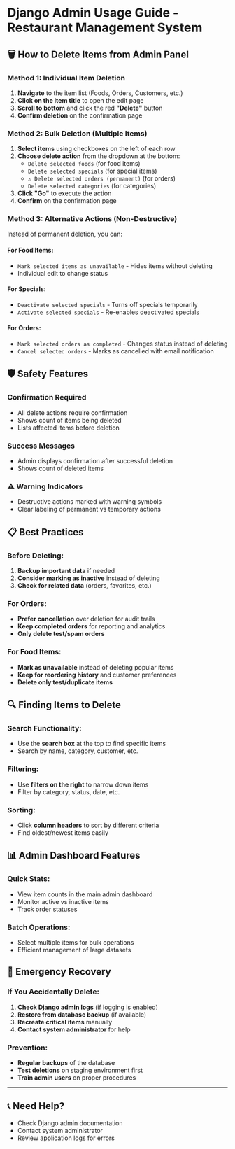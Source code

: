 # Django Admin Usage Guide - Restaurant Management System

## 🗑️ **How to Delete Items from Admin Panel**

### **Method 1: Individual Item Deletion**
1. **Navigate** to the item list (Foods, Orders, Customers, etc.)
2. **Click on the item title** to open the edit page
3. **Scroll to bottom** and click the red **"Delete"** button
4. **Confirm deletion** on the confirmation page

### **Method 2: Bulk Deletion (Multiple Items)**
1. **Select items** using checkboxes on the left of each row
2. **Choose delete action** from the dropdown at the bottom:
   - `Delete selected foods` (for food items)
   - `Delete selected specials` (for special items)
   - `⚠️ Delete selected orders (permanent)` (for orders)
   - `Delete selected categories` (for categories)
3. **Click "Go"** to execute the action
4. **Confirm** on the confirmation page

### **Method 3: Alternative Actions (Non-Destructive)**
Instead of permanent deletion, you can:

#### **For Food Items:**
- `Mark selected items as unavailable` - Hides items without deleting
- Individual edit to change status

#### **For Specials:**
- `Deactivate selected specials` - Turns off specials temporarily
- `Activate selected specials` - Re-enables deactivated specials

#### **For Orders:**
- `Mark selected orders as completed` - Changes status instead of deleting
- `Cancel selected orders` - Marks as cancelled with email notification

## 🛡️ **Safety Features**

### **Confirmation Required**
- All delete actions require confirmation
- Shows count of items being deleted
- Lists affected items before deletion

### **Success Messages**
- Admin displays confirmation after successful deletion
- Shows count of deleted items

### **⚠️ Warning Indicators**
- Destructive actions marked with warning symbols
- Clear labeling of permanent vs temporary actions

## 📋 **Best Practices**

### **Before Deleting:**
1. **Backup important data** if needed
2. **Consider marking as inactive** instead of deleting
3. **Check for related data** (orders, favorites, etc.)

### **For Orders:**
- **Prefer cancellation** over deletion for audit trails
- **Keep completed orders** for reporting and analytics
- **Only delete test/spam orders**

### **For Food Items:**
- **Mark as unavailable** instead of deleting popular items
- **Keep for reordering history** and customer preferences
- **Delete only test/duplicate items**

## 🔍 **Finding Items to Delete**

### **Search Functionality:**
- Use the **search box** at the top to find specific items
- Search by name, category, customer, etc.

### **Filtering:**
- Use **filters on the right** to narrow down items
- Filter by category, status, date, etc.

### **Sorting:**
- Click **column headers** to sort by different criteria
- Find oldest/newest items easily

## 📊 **Admin Dashboard Features**

### **Quick Stats:**
- View item counts in the main admin dashboard
- Monitor active vs inactive items
- Track order statuses

### **Batch Operations:**
- Select multiple items for bulk operations
- Efficient management of large datasets

## 🚨 **Emergency Recovery**

### **If You Accidentally Delete:**
1. **Check Django admin logs** (if logging is enabled)
2. **Restore from database backup** (if available)
3. **Recreate critical items** manually
4. **Contact system administrator** for help

### **Prevention:**
- **Regular backups** of the database
- **Test deletions** on staging environment first
- **Train admin users** on proper procedures

---

## 📞 **Need Help?**
- Check Django admin documentation
- Contact system administrator
- Review application logs for errors